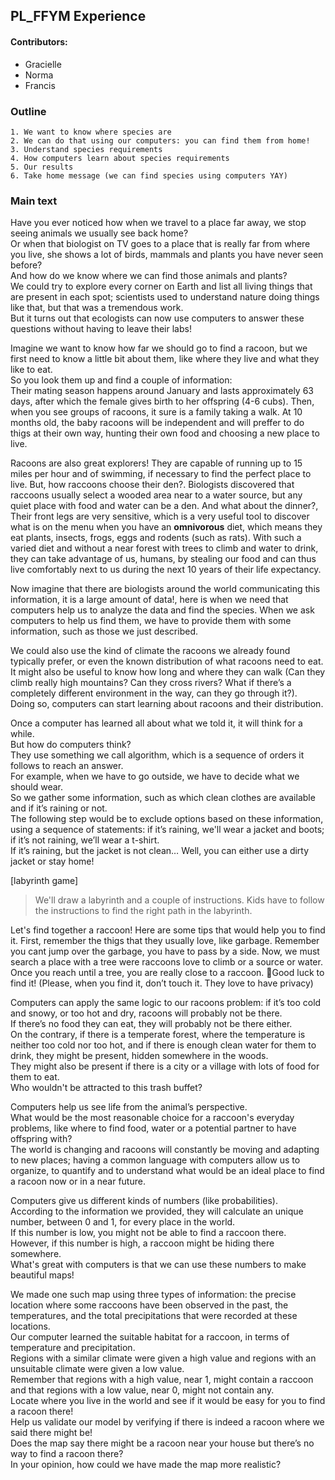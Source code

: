 ## PL_FFYM Experience
#### Contributors:

- Gracielle  
- Norma  
- Francis  

### Outline

    1. We want to know where species are  
    2. We can do that using our computers: you can find them from home!  
    3. Understand species requirements  
    4. How computers learn about species requirements  
    5. Our results  
    6. Take home message (we can find species using computers YAY)  


### Main text
Have you ever noticed how when we travel to a place far away, we stop seeing animals we usually see back home?  
Or when that biologist on TV goes to a place that is really far from where you live, she shows a lot of birds, mammals and plants you have never seen before?  
And how do we know where we can find those animals and plants?  
We could try to explore every corner on Earth and list all living things that are present in each spot; scientists used to understand nature doing things like that, but that was a tremendous work.  
But it turns out that ecologists can now use computers to answer these questions without having to leave their labs!  

Imagine we want to know how far we should go to find a racoon, but we first need to know a little bit about them, like where they live and what they like to eat.  
So you look them up and find a couple of information:  
Their mating season happens around January and lasts approximately 63 days, after which the female gives birth to her offspring (4-6 cubs). Then, when you see groups of racoons,
it sure is a family taking a walk. At 10 months old, the baby racoons will be independent and will preffer to do thigs at their own way, hunting their own food and choosing a new place to live. 

Racoons are also great explorers! They are capable of running up to 15 miles per hour and of swimming, if necessary to find the perfect place to live. But, how raccoons choose their den?. Biologists discovered that raccoons usually select a wooded area near to a water source, but any quiet place with food and water can be a den. And what about the dinner?, Their front legs are very sensitive, which is a very useful tool to discover what is on the menu when you have an **omnivorous** diet, which means they eat plants, insects, frogs, eggs and rodents (such as rats). With such a varied diet and without a near forest with trees to climb and water to drink, they can take advantage of us, humans, by stealing our food and can thus live comfortably next to us during the next 10 years of their life expectancy.  

Now imagine that there are biologists around the world communicating this information, it is a large amount of data!, here is when we need that computers help us to analyze the data and find the species. When we ask computers to help us find them, we have to provide them with some information, such as those we just described.  

We could also use the kind of climate the racoons we already found typically prefer, or even the known distribution of what racoons need to eat.  
It might also be useful to know how long and where they can walk (Can they climb really high mountains? Can they cross rivers? What if there’s a completely different environment in the way, can they go through it?).  
Doing so, computers can start learning about racoons and their distribution.

Once a computer has learned all about what we told it, it will think for a while.  
But how do computers think?  
They use something we call algorithm, which is a sequence of orders it follows to reach an answer.  
For example, when we have to go outside, we have to decide what we should wear.  
So we gather some information, such as which clean clothes are available and if it’s raining or not.  
The following step would be to exclude options based on these information, using a sequence of statements: if it’s raining, we'll wear a jacket and boots; if it’s not raining, we’ll wear a t-shirt.  
If it’s raining, but the jacket is not clean… Well, you can either use a dirty jacket or stay home!

[labyrinth game]
> We'll draw a labyrinth and a couple of instructions. Kids have to follow the instructions to find the right path in the labyrinth.

Let's find together a raccoon! Here are some tips that would help you to find it. First, remember the thigs that they usually love, like garbage. Remember you cant jump over the garbage, you have to pass by a side. Now, we must search a place with a tree were raccoons love to climb or a source or water. Once you reach until a tree, you are really close to a raccoon. Good luck to find it!  (Please, when you find it, don’t touch it. They love to have privacy)  

Computers can apply the same logic to our racoons problem: if it’s too cold and snowy, or too hot and dry, racoons will probably not be there.  
If there’s no food they can eat, they will probably not be there either.  
On the contrary, if there is a temperate forest, where the temperature is neither too cold nor too hot, and if there is enough clean water for them to drink, they might be present, hidden somewhere in the woods.  
They might also be present if there is a city or a village with lots of food for them to eat.  
Who wouldn't be attracted to this trash buffet?

Computers help us see life from the animal’s perspective.  
What would be the most reasonable choice for a raccoon's everyday problems, like where to find food, water or a potential partner to have offspring with?  
The world is changing and racoons will constantly be moving and adapting to new places; having a common language with computers allow us to organize, to quantify and to understand what would be an ideal place to find a racoon now or in a near future.

Computers give us different kinds of numbers (like probabilities).  
According to the information we provided, they will calculate an unique number, between 0 and 1, for every place in the world.  
If this number is low, you might not be able to find a raccoon there.  
However, if this number is high, a raccoon might be hiding there somewhere.  
What's great with computers is that we can use these numbers to make beautiful maps!

We made one such map using three types of information: the  precise location where some raccoons have been observed in the past, the temperatures, and the total precipitations that were recorded at these locations.  
Our computer learned the suitable habitat for a raccoon, in terms of temperature and precipitation.  
Regions with a similar climate were given a high value and regions with an unsuitable climate were given a low value.  
Remember that regions with a high value, near 1, might contain a raccoon and that regions with a low value, near 0, might not contain any.  
Locate where you live in the world and see if it would be easy for you to find a racoon there!  
Help us validate our model by verifying if there is indeed a racoon where we said there might be!  
Does the map say there might be a racoon near your house but there’s no way to find a racoon there?  
In your opinion, how could we have made the map more realistic? 
